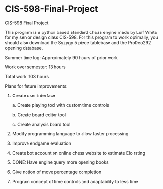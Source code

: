 # CIS-598-Final-Project
CIS-598 Final Project

This program is a python based standard chess engine made by Leif White for my senior design class CIS-598.  For this program to work optimally, you should also download the Syzygy 5 piece tablebase and the ProDeo292 opening database.

Summer time log: Approximately 90 hours of prior work

Work over semester: 13 hours

Total work: 103 hours


Plans for future improvements:


1. Create user interface

    a. Create playing tool with custom time controls

    b. Create board editor tool

    c. Create analysis board tool

2. Modify programming language to allow faster processing

3. Improve endgame evaluation

4. Create bot account on online chess website to estimate Elo rating

5. DONE: Have engine query more opening books

6. Give notion of move percentage completion

7. Program concept of time controls and adaptability to less time

